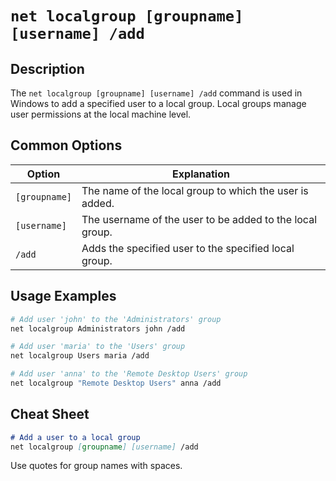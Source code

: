 # `net localgroup [groupname] [username] /add`

## Description

The `net localgroup [groupname] [username] /add` command is used in Windows to add a specified user to a local group. Local groups manage user permissions at the local machine level.

## Common Options

| Option       | Explanation                                              |
|--------------|----------------------------------------------------------|
| `[groupname]`| The name of the local group to which the user is added.  |
| `[username]` | The username of the user to be added to the local group. |
| `/add`       | Adds the specified user to the specified local group.    |

## Usage Examples

```bash
# Add user 'john' to the 'Administrators' group
net localgroup Administrators john /add

# Add user 'maria' to the 'Users' group
net localgroup Users maria /add

# Add user 'anna' to the 'Remote Desktop Users' group
net localgroup "Remote Desktop Users" anna /add
```

## Cheat Sheet

```markdown
# Add a user to a local group
net localgroup [groupname] [username] /add
```

Use quotes for group names with spaces.
